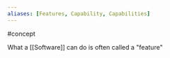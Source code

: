 ```yaml
---
aliases: [Features, Capability, Capabilities]
---
```

#concept 

What a [[Software]] can do is often called a "feature"
